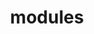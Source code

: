 ---
layout: modules
permalink: "/modules/"
title: modules

modules:
  - name: Introduction
    pagename: introduction
    video: CaseStudy1-HHsmall.mp4
    background: intro.jpeg
    beforebeginning: do stuff
  - name: Person Centered Care
    pagename: person-centered-care
    video: PatientCenteredCare-HHsmall.mp4
    background: personcenteredcare.jpeg
    beforebeginning: do stuff
  - name: Wound Care
    pagename: wound-care
    video: Wound-HHsmall.mp4
    background: wound.jpeg
    beforebeginning: do stuff
  - name: IV Therapy
    pagename: iv-therapy
    video: CaseStudy2-HHsmall.mp4
    background: iv.jpeg
    beforebeginning: do stuff
  - name: Pallative Care
    pagename: pallative-care
    video: Pallatative-HHsmall.mp4
    background: pallative.jpeg
    beforebeginning: do stuff
---
